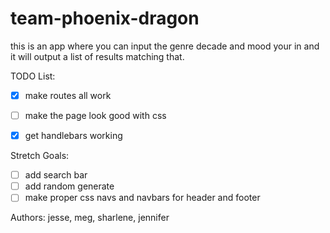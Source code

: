 # team-phoenix-dragon
this is an app where you can input the genre decade and mood your in and it will output a list of results matching that.

TODO List:
- [x] make routes all work
- [ ] make the page look good with css
- [x] get handlebars working


Stretch Goals:
- [ ] add search bar
- [ ] add random generate
- [ ] make proper css navs and navbars for header and footer

Authors: jesse, meg, sharlene, jennifer

